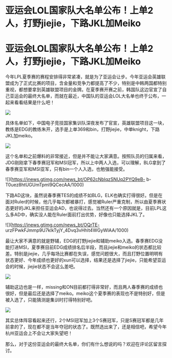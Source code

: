# 亚运会LOL国家队大名单公布！上单2人，打野jiejie，下路JKL加Meiko

# 亚运会LOL国家队大名单公布！上单2人，打野jiejie，下路JKL加Meiko

今年LPL夏季赛的赛程安排得非常紧凑，就是为了亚运会让步。今年亚运会英雄联盟成为了正式比赛的项目，含金量和竞争力都提高了不少，特别是中韩两国都特别重视，都想要拿到英雄联盟项目的金牌。在夏季赛开赛之前，韩国队这边官宣了自己亚运会的最终大名单，而就在最近，中国队的亚运会LOL大名单也终于公布，一起来看看结果是什么吧！

![](https://inews.gtimg.com/news_bt/OeEbZm6kiOpgpxEp3z-axMkMo9FBcCWttXQnE7NvVzfkYAA/1000)

具体名单如下，中国电子竞技国家集训队深夜发布了官宣，英雄联盟项目这一块，教练是EDG的教练朱开，选手是上单369和bin，打野jiejie，中单knight，下路JKL加meiko。

![](https://inews.gtimg.com/news_bt/OAW9W8C0BXypVPHub8Sxx5xseF53-Y_V2xQuPg9Ntt84MAA/1000)

这个名单和之前爆料的非常接近，但是并不能让大家满意。按照队员的归属来看，JDG刚刚拿下春季赛冠军和MSI冠军，所以上中两人入选，可以理解，BLG拿到了春季赛亚军和MSI亚军，只有bin一个人入选，也勉强能接受。

![](https://inews.gtimg.com/news_bt/OP62cNbIqzSNUq2PYQ9eB-
b-T0uez8htUGUmTpml9QCecAA/1000)

下路AD这块，虽然说春季赛TES的成绩不如BLG，ELK也确实打得很好。但是在面对Ruler的时候，他几乎每次都被暴打，感觉被Ruler严重克制，所以由夏季赛状态更好的JKL来担任亚运会AD，也说得过去。当然还有一个原因就是，目前LPL这么多AD中，确实没人能在Ruler面前打出优势，好像也只能选择JKL了。

![](https://inews.gtimg.com/news_bt/OQrTE-
urzFPwkFJmmp9U7klkTyjY_4Dvq3vHhlt4WGyWIAA/1000)

最让大家不满意的就是野辅，EDG的打野jiejie和辅助meiko入选。春季赛EDG没能打进MSI，夏季赛目前EDG成绩排名后半段，而且jiejie和meiko的状态都比较差。特别是jiejie，几乎每场比赛都在失误，感觉问题很大，而且打野位置明明有状态更好、今年成绩也更好的xun可以选择，结果还是选择了jiejie，只能希望亚运会的时候，jiejie状态不会这么差吧。

![](https://inews.gtimg.com/news_bt/O425mtHaitay7x41uok2ZARhnhLFcdidiq6mS8PFLbG9EAA/1000)

辅助这边也是一样，missing和ON目前都打得非常好，而且两人春季赛的成绩也很好，但是最后还是选择了meiko。meiko这个夏季赛的表现也不是特别好，但是被入选了，只能猜测是集训时打得特别好吧。

![](https://inews.gtimg.com/news_bt/ONfSRkAS6Y3yDPlBivCiW3aGEeIkJ1SG1PPI9hJ20bU0YAA/1000)

其实总体阵容看起来还行，2个MSI冠军加上3个S赛冠军，只是S赛冠军都是几年前拿的了，现在都不是当年夺冠的状态了。既然选出来了，还是相信吧，希望今年杭州亚运会上不会让大家失望吧！

那么，对于这份亚运会的最终大名单，你们有什么想说的吗？欢迎在评论区留言探讨。

